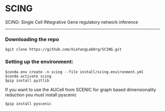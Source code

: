 # SCING
SCING: Single Cell INtegrative Gene regulatory network inference
  
  ---
  ### Downloading the repo  
  ``` 
  $git clone https://github.com/XiaYangLabOrg/SCING.git
  ```  
  
  ### Setting up the environment:
  ``` 
  $conda env create -n scing --file install/scing.environment.yml  
  $conda activate scing
  $pip install pyitlib  
  ```
  
  If you want to use the AUCell from SCENIC for graph based dimensionality reduction you must install pyscenic  
  ```
  $pip install pyscenic
  ```
